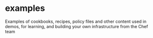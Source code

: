 # examples
Examples of cookbooks, recipes, policy files and other content used in demos, for learning, and building your own infrastructure from the Chef team
